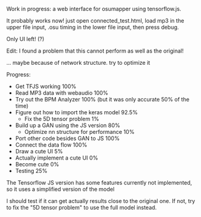 Work in progress: a web interface for osumapper using tensorflow.js.

It probably works now! just open connected_test.html, load mp3 in the upper file input, .osu timing in the lower file input, then press debug.

Only UI left! (?)

Edit: I found a problem that this cannot perform as well as the original!

... maybe because of network structure. try to optimize it

Progress:

- Get TFJS working                          100%
- Read MP3 data with webaudio               100%
- Try out the BPM Analyzer                  100% (but it was only accurate 50% of the time)
- Figure out how to import the keras model  92.5%
  - Fix the 5D tensor problem               1%
- Build up a GAN using the JS version       80%
  - Optimize nn structure for performance   10%
- Port other code besides GAN to JS         100%
- Connect the data flow                     100%
- Draw a cute UI                            5%
- Actually implement a cute UI              0%
- Become cute                               0%
- Testing                                   25%


The Tensorflow JS version has some features currently not implemented, so it uses a simplified version of the model

I should test if it can get actually results close to the original one. If not, try to fix the "5D tensor problem" to use the full model instead.
